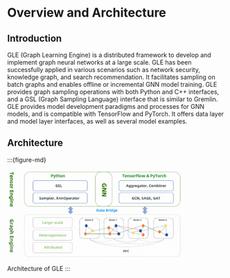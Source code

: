 # Overview and Architecture

## Introduction

GLE (Graph Learning Engine) is a distributed framework to develop and implement graph neural networks at a large scale. GLE has been successfully applied in various scenarios such as network security, knowledge graph, and search recommendation. It facilitates sampling on batch graphs and enables offline or incremental GNN model training. GLE provides graph sampling operations with both Python and C++ interfaces, and a GSL (Graph Sampling Language) interface that is similar to Gremlin. GLE provides model development paradigms and processes for GNN models, and is compatible with TensorFlow and PyTorch. It offers data layer and model layer interfaces, as well as several model examples.

## Architecture

:::{figure-md}

<img src="../../images/../docs/images/gle_arch.png"
     alt="graphlearn architecture."
     width="80%">

Architecture of GLE
:::